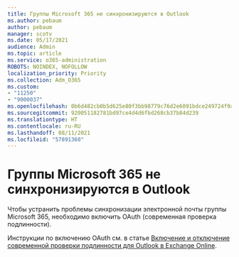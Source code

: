 ```yaml
---
title: Группы Microsoft 365 не синхронизируются в Outlook
ms.author: pebaum
author: pebaum
manager: scotv
ms.date: 05/17/2021
audience: Admin
ms.topic: article
ms.service: o365-administration
ROBOTS: NOINDEX, NOFOLLOW
localization_priority: Priority
ms.collection: Adm_O365
ms.custom:
- "11250"
- "9000037"
ms.openlocfilehash: 0b6d482cb0b5d625e80f3bb98779c76d2e6091bdce249724f9a36bf6192672b1
ms.sourcegitcommit: 920051182781bd97ce4d4d6fbd268cb37b84d239
ms.translationtype: HT
ms.contentlocale: ru-RU
ms.lasthandoff: 08/11/2021
ms.locfileid: "57891360"
---
```

# <a name="microsoft-365-groups-not-synching-in-outlook"></a>Группы Microsoft 365 не синхронизируются в Outlook

Чтобы устранить проблемы синхронизации электронной почты группы Microsoft 365, необходимо включить OAuth (современная проверка подлинности). 

Инструкции по включению OAuth см. в статье [Включение и отключение современной проверки подлинности для Outlook в Exchange Online](https://docs.microsoft.com/exchange/clients-and-mobile-in-exchange-online/enable-or-disable-modern-authentication-in-exchange-online).